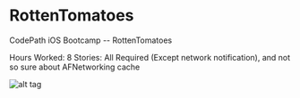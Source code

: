 RottenTomatoes
==============

CodePath iOS Bootcamp -- RottenTomatoes

Hours Worked: 8
Stories: All Required (Except network notification), and not so sure about AFNetworking cache

![alt tag](http://s27.postimg.org/3pl2pu33l/Rotten_Tomatoes.gif)
